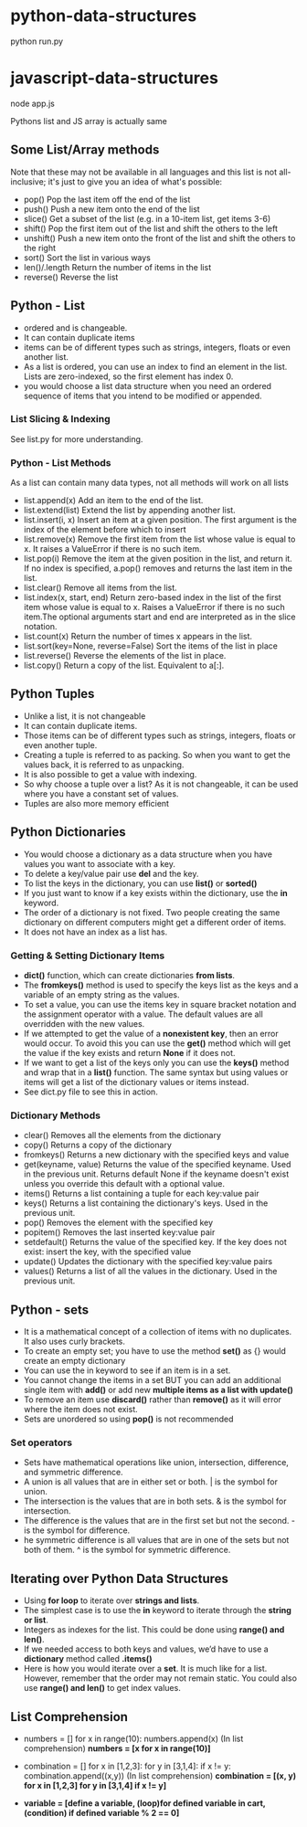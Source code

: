 # python-data-structures
python run.py
# javascript-data-structures
node app.js

Pythons list and JS array is actually same

## Some List/Array methods
Note that these may not be available in all languages and this list is not all-inclusive; it's just to give you an idea of what's possible:
- pop()	Pop the last item off the end of the list
- push()	Push a new item onto the end of the list
- slice()	Get a subset of the list (e.g. in a 10-item list, get items 3-6)
- shift()	Pop the first item out of the list and shift the others to the left
- unshift()	Push a new item onto the front of the list and shift the others to the right
- sort()	Sort the list in various ways
- len()/.length	Return the number of items in the list
- reverse()	Reverse the list

## Python - List
- ordered and is changeable.
- It can contain duplicate items
- items can be of different types such as strings, integers, floats or even another list.
- As a list is ordered, you can use an index to find an element in the list. Lists are zero-indexed, so the first element has index 0.
- you would choose a list data structure when you need an ordered sequence of items that you intend to be modified or appended.

### List Slicing & Indexing
See list.py for more understanding.

### Python - List Methods
As a list can contain many data types, not all methods will work on all lists
- list.append(x)	Add an item to the end of the list.
- list.extend(list)	Extend the list by appending another list.
- list.insert(i, x)	Insert an item at a given position. The first argument is the index of the element before which to insert
- list.remove(x)	Remove the first item from the list whose value is equal to x. It raises a ValueError if there is no such item.
- list.pop(i)	Remove the item at the given position in the list, and return it. If no index is specified, a.pop() removes and returns the last item in the list.
- list.clear()	Remove all items from the list.
- list.index(x, start, end)	Return zero-based index in the list of the first item whose value is equal to x. Raises a ValueError if there is no such item.The optional arguments start and end are interpreted as in the slice notation.
- list.count(x)	Return the number of times x appears in the list.
- list.sort(key=None, reverse=False)	Sort the items of the list in place
- list.reverse()	Reverse the elements of the list in place.
- list.copy()	Return a copy of the list. Equivalent to a[:].

## Python Tuples
- Unlike a list, it is not changeable
- It can contain duplicate items. 
- Those items can be of different types such as strings, integers, floats or even another tuple.
- Creating a tuple is referred to as packing. So when you want to get the values back, it is referred to as unpacking.
- It is also possible to get a value with indexing.
- So why choose a tuple over a list? As it is not changeable, it can be used where you have a constant set of values.
- Tuples are also more memory efficient

## Python Dictionaries
- You would choose a dictionary as a data structure when you have values you want to associate with a key.
- To delete a key/value pair use **del** and the key.
- To list the keys in the dictionary, you can use **list()** or **sorted()** 
- If you just want to know if a key exists within the dictionary, use the **in** keyword.
- The order of a dictionary is not fixed. Two people creating the same dictionary on different computers might get a different order of items. 
- It does not have an index as a list has.

### Getting & Setting Dictionary Items
- **dict()** function, which can create dictionaries **from lists**.
- The **fromkeys()** method is used to specify the keys list as the keys and a variable of an empty string as the values.
- To set a value, you can use the items key in square bracket notation and the assignment operator with a value. The default values are all overridden with the new values.
- If we attempted to get the value of a **nonexistent key**, then an error would occur. To avoid this you can use the **get()** method which will get the value if the key exists and return **None** if it does not.
- If we want to get a list of the keys only you can use the **keys()** method and wrap that in a **list()** function. The same syntax but using values or items will get a list of the dictionary values or items instead.
- See dict.py file to see this in action.

### Dictionary Methods
- clear()	Removes all the elements from the dictionary
- copy()	Returns a copy of the dictionary
- fromkeys()	Returns a new dictionary with the specified keys and value
- get(keyname, value)	Returns the value of the specified keyname. Used in the previous unit. Returns default None if the keyname doesn't exist unless you override this default with a optional value.
- items()	Returns a list containing a tuple for each key:value pair
- keys()	Returns a list containing the dictionary's keys. Used in the previous unit.
- pop()	Removes the element with the specified key
- popitem()	Removes the last inserted key:value pair
- setdefault()	Returns the value of the specified key. If the key does not exist: insert the key, with the specified value
- update()	Updates the dictionary with the specified key:value pairs
- values()	Returns a list of all the values in the dictionary. Used in the previous unit.

## Python - sets
- It is a mathematical concept of a collection of items with no duplicates. It also uses curly brackets.
- To create an empty set; you have to use the method **set()** as {} would create an empty dictionary
- You can use the in keyword to see if an item is in a set.
- You cannot change the items in a set BUT you can add an additional single item with **add()** or add new **multiple items as a list with update()**
- To remove an item use **discard()** rather than **remove()** as it will error where the item does not exist.
- Sets are unordered so using **pop()** is not recommended 

### Set operators
- Sets have mathematical operations like union, intersection, difference, and symmetric difference.
- A union is all values that are in either set or both. | is the symbol for union.
- The intersection is the values that are in both sets. & is the symbol for intersection.
- The difference is the values that are in the first set but not the second. - is the symbol for difference.
- he symmetric difference is all values that are in one of the sets but not both of them. ^ is the symbol for symmetric difference.

## Iterating over Python Data Structures
- Using **for loop** to iterate over **strings and lists**.
- The simplest case is to use the **in** keyword to iterate through the **string or list**.
- Integers as indexes for the list. This could be done using **range() and len()**.
- If we needed access to both keys and values, we’d have to use a **dictionary** method called **.items()**
- Here is how you would iterate over a **set**. It is much like for a list. However, remember that the order may not remain static. You could also use **range() and len()** to get index values.

## List Comprehension
- numbers = []
for x in range(10):
    numbers.append(x)
(In list comprehension) **numbers = [x for x in range(10)]**

- combination = []
for x in [1,2,3]:
    for y in [3,1,4]:
        if x != y:
            combination.append((x,y))
(In list comprehension) **combination = [(x, y) for x in [1,2,3] for y in [3,1,4] if x != y]**

- **variable = [define a variable, (loop)for defined variable in cart, (condition) if defined variable % 2 == 0]**